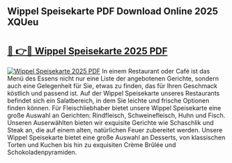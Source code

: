 ## Wippel Speisekarte PDF Download Online 2025 XQUeu

# <h2><a href="http://gc5vxa.nevu.top/?p=Wippel+Speisekarte">🔗 👉🔴 Wippel Speisekarte 2025 PDF</a></h2>

[![Wippel Speisekarte 2025 PDF](https://i.imgur.com/dBaPXMq.png)](http://gc5vxa.nevu.top/?p=Wippel+Speisekarte)
In einem Restaurant oder Café ist das Menü des Essens nicht nur eine Liste der angebotenen Gerichte, sondern auch eine Gelegenheit für Sie, etwas zu finden, das für Ihren Geschmack köstlich und passend ist. Auf der Wippel Speisekarte unseres Restaurants befindet sich ein Salatbereich, in dem Sie leichte und frische Optionen finden können. Für Fleischliebhaber bietet unsere Wippel Speisekarte eine große Auswahl an Gerichten: Rindfleisch, Schweinefleisch, Huhn und Fisch. Unseren Auserwählten bieten wir exquisite Gerichte wie Schaschlik und Steak an, die auf einem alten, natürlichen Feuer zubereitet werden. Unsere Wippel Speisekarte bietet eine große Auswahl an Desserts, von klassischen Torten und Kuchen bis hin zu exquisiten Crème Brûlée und Schokoladenpyramiden.
